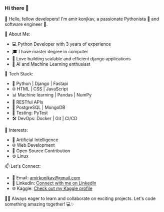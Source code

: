 ### Hi there 👋
👋 Hello, fellow developers! I'm amir konjkav, a passionate Pythonista 🐍 and software engineer 🚀.

🌟 About Me:
- 💻 Python Developer with 3 years of experience
- 🎓 I have master degree in computer
- 🚀 Love building scalable and efficient django applications
- 🤖 AI and Machine Learning enthusiast

🔧 Tech Stack:
- 🐍 Python | Django | Fastapi
- 🌐 HTML | CSS | JavaScript
- 📊 Machine learning | Pandas | NumPy
- 🚀 RESTful APIs
- 🐘 PostgreSQL | MongoDB
- 🧪 Testing: PyTest
- 🛠 DevOps: Docker | Git | CI/CD

🌈 Interests:
- 🤖 Artificial Intelligence
- 🌐 Web Development
- 🚀 Open Source Contribution
- ⚙️ Linux

📫 Let's Connect:
- 📧 Email: amirkonjkav@gmail.com
- 🔗 LinkedIn: [Connect with me on LinkedIn](https://www.linkedin.com/in/amir-konjkav-7761b350/)
- 🌐 Kaggle: [Check out my Kaggle profile](https://www.kaggle.com/amirkonjkav)


👨‍💻 Always eager to learn and collaborate on exciting projects. Let's code something amazing together! 💻✨

